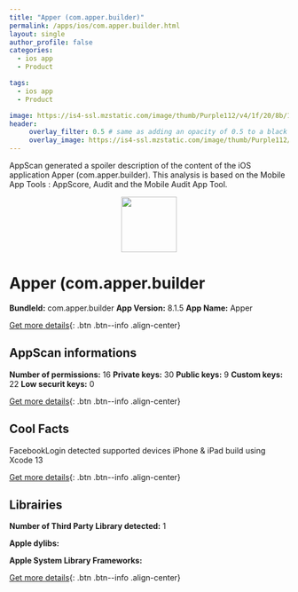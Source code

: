 ```yaml
---
title: "Apper (com.apper.builder)"
permalink: /apps/ios/com.apper.builder.html
layout: single
author_profile: false
categories: 
  - ios app 
  - Product 

tags: 
  - ios app 
  - Product 

image: https://is4-ssl.mzstatic.com/image/thumb/Purple112/v4/1f/20/8b/1f208bf5-db58-aaa3-fab2-6a42d3185b02/AppIcon-1x_U007emarketing-0-10-85-220.png/512x512bb.jpg
header: 
     overlay_filter: 0.5 # same as adding an opacity of 0.5 to a black background
     overlay_image: https://is4-ssl.mzstatic.com/image/thumb/Purple112/v4/1f/20/8b/1f208bf5-db58-aaa3-fab2-6a42d3185b02/AppIcon-1x_U007emarketing-0-10-85-220.png/512x512bb.jpg
---
```

AppScan generated a spoiler description of the content of the iOS application Apper (com.apper.builder). This analysis is based on the Mobile App Tools : AppScore, Audit and the Mobile Audit App Tool.

  
  
<div style="text-align: center;"><img src="https://is4-ssl.mzstatic.com/image/thumb/Purple112/v4/1f/20/8b/1f208bf5-db58-aaa3-fab2-6a42d3185b02/AppIcon-1x_U007emarketing-0-10-85-220.png/512x512bb.jpg" width="100" height="100"></div>  
  
# Apper (com.apper.builder

**BundleId:** com.apper.builder
**App Version:** 8.1.5
**App Name:** Apper


[Get more details](/pricing.html){: .btn .btn--info .align-center}  
  
## AppScan informations 

**Number of permissions:** 16
**Private keys:** 30
**Public keys:** 9
**Custom keys:** 22
**Low securit keys:** 0
  
[Get more details](/pricing.html){: .btn .btn--info .align-center}

## Cool Facts

FacebookLogin detected
supported devices iPhone & iPad
build using Xcode 13
  
[Get more details](/pricing.html){: .btn .btn--info .align-center}

## Librairies 
**Number of Third Party Library detected:** 1

**Apple dylibs:**


**Apple System Library Frameworks:**


  
[Get more details](/pricing.html){: .btn .btn--info .align-center}


